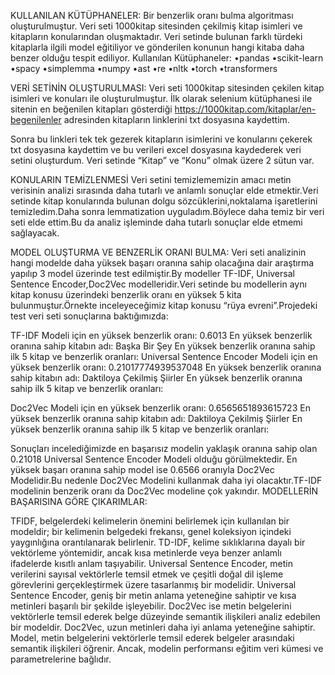 KULLANILAN KÜTÜPHANELER:
Bir benzerlik oranı bulma algoritması oluşturulmuştur. Veri seti 1000kitap sitesinden çekilmiş kitap isimleri ve kitapların konularından oluşmaktadır. Veri setinde bulunan farklı türdeki kitaplarla ilgili model eğitiliyor ve gönderilen konunun hangi kitaba daha benzer olduğu tespit ediliyor.
Kullanılan Kütüphaneler:
•pandas
•scikit-learn
•spacy
•simplemma
•numpy
•ast
•re
•nltk
•torch
•transformers

VERİ SETİNİN OLUŞTURULMASI:
Veri seti 1000kitap sitesinden çekilen kitap isimleri ve konuları ile oluşturulmuştur.
İlk olarak selenium kütüphanesi ile sitenin en beğenilen kitapları gösterdiği https://1000kitap.com/kitaplar/en-begenilenler adresinden kitapların linklerini txt dosyasına kaydettim.
 

Sonra bu linkleri tek tek gezerek kitapların isimlerini ve konularını çekerek txt dosyasına kaydettim ve bu verileri excel dosyasına kaydederek veri setini oluşturdum.
Veri setinde “Kitap” ve “Konu” olmak üzere 2 sütun var.

 
 
KONULARIN TEMİZLENMESİ
Veri setini temizlememizin amacı metin verisinin analizi sırasında daha tutarlı ve anlamlı sonuçlar elde etmektir.Veri setinde kitap konularında bulunan dolgu sözcüklerini,noktalama işaretlerini temizledim.Daha sonra lemmatization uyguladım.Böylece daha temiz bir veri seti elde ettim.Bu da analiz işleminde daha tutarlı sonuçlar elde etmemi sağlayacak. 
 

MODEL OLUŞTURMA VE BENZERLİK ORANI BULMA:
Veri seti analizinin hangi modelde daha yüksek başarı oranına sahip olacağına dair araştırma yapılıp 3 model üzerinde test edilmiştir.By modeller TF-IDF, Universal Sentence Encoder,Doc2Vec modelleridir.Veri setinde bu modellerin aynı kitap konusu üzerindeki benzerlik oranı en yüksek 5 kita bulunmuştur.Örnekte inceleyeceğimiz kitap konusu “rüya evreni”.Projedeki test veri seti sonuçlarına baktığımızda:


TF-IDF Modeli için en yüksek benzerlik oranı: 0.6013
En yüksek benzerlik oranına sahip kitabın adı: Başka Bir Şey
En yüksek benzerlik oranına sahip ilk 5 kitap ve benzerlik oranları: 
Universal Sentence Encoder Modeli için en yüksek benzerlik oranı: 0.21017774939537048
En yüksek benzerlik oranına sahip kitabın adı: Daktiloya Çekilmiş Şiirler
En yüksek benzerlik oranına sahip ilk 5 kitap ve benzerlik oranları:
 
Doc2Vec Modeli için en yüksek benzerlik oranı: 0.6565651893615723
En yüksek benzerlik oranına sahip kitabın adı: Daktiloya Çekilmiş Şiirler
En yüksek benzerlik oranına sahip ilk 5 kitap ve benzerlik oranları:

 

Sonuçları incelediğimizde en başarısız modelin yaklaşık oranına sahip olan 0.21018 Universal Sentence Encoder Modeli olduğu görülmektedir. En yüksek başarı oranına sahip model ise 0.6566 oranıyla Doc2Vec Modelidir.Bu nedenle Doc2Vec Modelini kullanmak daha iyi olacaktır.TF-IDF modelinin benzerik oranı da Doc2Vec modeline çok yakındır.
MODELLERİN BAŞARISINA GÖRE ÇIKARIMLAR:

TFIDF, belgelerdeki kelimelerin önemini belirlemek için kullanılan bir modeldir; bir kelimenin belgedeki frekansı, genel koleksiyon içindeki yaygınlığına orantılanarak belirlenir. TD-IDF, kelime sıklıklarına dayalı bir vektörleme yöntemidir, ancak kısa metinlerde veya benzer anlamlı ifadelerde kısıtlı anlam taşıyabilir.
Universal Sentence Encoder, metin verilerini sayısal vektörlerle temsil etmek ve çeşitli doğal dil işleme görevlerini gerçekleştirmek üzere tasarlanmış bir modelidir. Universal Sentence Encoder, geniş bir metin anlama yeteneğine sahiptir ve kısa metinleri başarılı bir şekilde işleyebilir.
Doc2Vec ise metin belgelerini vektörlerle temsil ederek belge düzeyinde semantik ilişkileri analiz edebilen bir modeldir. 
Doc2Vec, uzun metinleri daha iyi anlama yeteneğine sahiptir. Model, metin belgelerini vektörlerle temsil ederek belgeler arasındaki semantik ilişkileri öğrenir. Ancak, modelin performansı eğitim veri kümesi ve parametrelerine bağlıdır.
